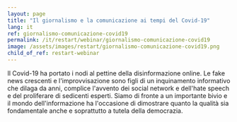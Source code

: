 ```yaml
---
layout: page
title: "Il giornalismo e la comunicazione ai tempi del Covid-19"
lang: it
ref: giornalismo-comunicazione-covid19
permalink: /it/restart/webinar/giornalismo-comunicazione-covid19
image: /assets/images/restart/giornalismo-comunicazione-covid19.png
child_of_ref: restart-webinar
---
```


Il Covid-19 ha portato i nodi al pettine della disinformazione online. Le fake news crescenti e l'improvvisazione sono figli di un inquinamento informativo che dilaga da anni, complice l'avvento dei social network e dell'hate speech e del proliferare di sedicenti esperti. Siamo di fronte a un importante bivio e il mondo dell'informazione ha l'occasione di dimostrare quanto la qualità sia fondamentale anche e soprattutto a tutela della democrazia.
